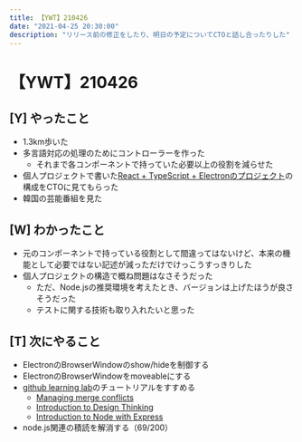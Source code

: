 ```yaml
---
title: 【YWT】210426
date: "2021-04-25 20:30:00"
description: "リリース前の修正をしたり、明日の予定についてCTOと話し合ったりした"
---
```


# 【YWT】210426

## [Y] やったこと

- 1.3km歩いた
- 多言語対応の処理のためにコントローラーを作った
  - それまで各コンポーネントで持っていた必要以上の役割を減らせた
- 個人プロジェクトで書いた[React + TypeScript + Electronのプロジェクト](https://github.com/LeeDDHH/alias-agent)の構成をCTOに見てもらった
- 韓国の芸能番組を見た

## [W] わかったこと

- 元のコンポーネントで持っている役割として間違ってはないけど、本来の機能として必要ではない記述が減っただけでけっこうすっきりした
- 個人プロジェクトの構造で概ね問題はなさそうだった
  - ただ、Node.jsの推奨環境を考えたとき、バージョンは上げたほうが良さそうだった
  - テストに関する技術も取り入れたいと思った

## [T] 次にやること

- ElectronのBrowserWindowのshow/hideを制御する
- ElectronのBrowserWindowをmoveableにする
- [github learning lab](https://lab.github.com/githubtraining)のチュートリアルをすすめる
  - [Managing merge conflicts](https://lab.github.com/githubtraining/managing-merge-conflicts)
  - [Introduction to Design Thinking](https://lab.github.com/githubtraining/introduction-to-design-thinking)
  - [Introduction to Node with Express](https://lab.github.com/everydeveloper/introduction-to-node-with-express)
- node.js関連の積読を解消する（69/200）
